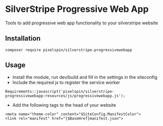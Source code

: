 # SilverStripe Progressive Web App

Tools to add progressive web app functionality to your silverstripe website

## Installation
```
composer require pixelspin/silverstripe-progressivewebapp
```

## Usage
- Install the module, run dev/build and fill in the settings in the siteconfig
- Include the required js to register the service worker
```
Requirements::javascript('pixelspin/silverstripe-progressivewebapp:resources/js/progressivewebapp.js');
```
- Add the following tags to the head of your website
```
<meta name="theme-color" content="$SiteConfig.ManifestColor">
<link rel="manifest" href="{$BaseHref}manifest.json">
```